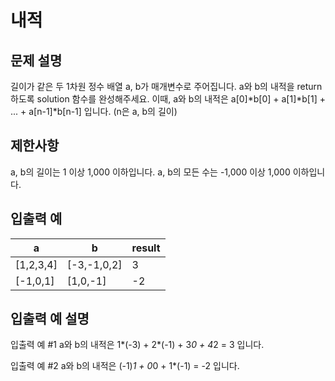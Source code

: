 # 내적


## 문제 설명

길이가 같은 두 1차원 정수 배열 a, b가 매개변수로 주어집니다. a와 b의 내적을 return 하도록 solution 함수를 완성해주세요.
이때, a와 b의 내적은 a[0]*b[0] + a[1]*b[1] + ... + a[n-1]*b[n-1] 입니다. (n은 a, b의 길이)


## 제한사항

a, b의 길이는 1 이상 1,000 이하입니다.
a, b의 모든 수는 -1,000 이상 1,000 이하입니다.


## 입출력 예

|a|b|result|
|---------|----------|-----|
|[1,2,3,4]|[-3,-1,0,2]|3|
|[-1,0,1]|[1,0,-1]|-2|


## 입출력 예 설명

입출력 예 #1
a와 b의 내적은 1*(-3) + 2*(-1) + 3*0 + 4*2 = 3 입니다.

입출력 예 #2
a와 b의 내적은 (-1)*1 + 0*0 + 1*(-1) = -2 입니다.